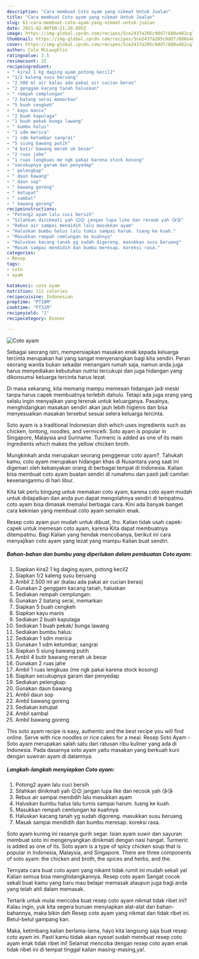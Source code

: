 ```yaml
---
description: "Cara membuat Coto ayam yang nikmat Untuk Jualan"
title: "Cara membuat Coto ayam yang nikmat Untuk Jualan"
slug: 61-cara-membuat-coto-ayam-yang-nikmat-untuk-jualan
date: 2021-02-08T00:21:28.895Z
image: https://img-global.cpcdn.com/recipes/5ce2437a205c9dd7/680x482cq70/coto-ayam-foto-resep-utama.jpg
thumbnail: https://img-global.cpcdn.com/recipes/5ce2437a205c9dd7/680x482cq70/coto-ayam-foto-resep-utama.jpg
cover: https://img-global.cpcdn.com/recipes/5ce2437a205c9dd7/680x482cq70/coto-ayam-foto-resep-utama.jpg
author: Cole McLaughlin
ratingvalue: 3.5
reviewcount: 15
recipeingredient:
- " kira2 1 kg daging ayam potong kecil2"
- "1/2 kaleng susu beruang"
- "2.500 ml air kalau ada pakai air cucian beras"
- "2 genggam kacang tanah haluskan"
- " rempah cemplungan"
- "2 batang serai memarkan"
- "5 buah cengkeh"
- " kayu manis"
- "2 buah kapulaga"
- "1 buah pekak bunga lawang"
- " bumbu halus"
- "1 sdm merica"
- "1 sdm ketumbar sangrai"
- "5 siung bawang putih"
- "4 butir bawang merah uk besar"
- "2 ruas jahe"
- "1 ruas lengkuas me ngk pakai karena stock kosong"
- "secukupnya garam dan penyedap"
- " pelengkap"
- " daun bawang"
- " daun sop"
- " bawang goreng"
- " ketupat"
- " sambal"
- " bawang goreng"
recipeinstructions:
- "Potong2 ayam lalu cuci bersih"
- "Silahkan dinikmati yah 😉😉 jangan lupa like dan recook yah 😘😘"
- "Rebus air sampai mendidih lalu masukkan ayam"
- "Haluskan bumbu halus lalu tumis sampai harum. tuang ke kuah."
- "Masukkan rempah cemlungan ke kuahnya"
- "Haluskan kacang tanah yg sudah digoreng. masukkan susu beruang"
- "Masak sampai mendidih dan bumbu meresap. koreksi rasa."
categories:
- Resep
tags:
- coto
- ayam

katakunci: coto ayam 
nutrition: 111 calories
recipecuisine: Indonesian
preptime: "PT10M"
cooktime: "PT31M"
recipeyield: "1"
recipecategory: Dinner

---
```



![Coto ayam](https://img-global.cpcdn.com/recipes/5ce2437a205c9dd7/680x482cq70/coto-ayam-foto-resep-utama.jpg)

Sebagai seorang istri, mempersiapkan masakan enak kepada keluarga tercinta merupakan hal yang sangat menyenangkan bagi kita sendiri. Peran seorang  wanita bukan sekadar menangani rumah saja, namun anda juga harus menyediakan kebutuhan nutrisi tercukupi dan juga hidangan yang dikonsumsi keluarga tercinta harus lezat.

Di masa  sekarang, kita memang mampu memesan hidangan jadi meski tanpa harus capek membuatnya terlebih dahulu. Tetapi ada juga orang yang selalu ingin menyajikan yang terenak untuk keluarganya. Pasalnya, menghidangkan masakan sendiri akan jauh lebih higienis dan bisa menyesuaikan masakan tersebut sesuai selera keluarga tercinta. 

Soto ayam is a traditional Indonesian dish which uses ingredients such as chicken, lontong, noodles, and vermicelli. Soto ayam is popular in Singapore, Malaysia and Suriname. Turmeric is added as one of its main ingredients which makes the yellow chicken broth.

Mungkinkah anda merupakan seorang penggemar coto ayam?. Tahukah kamu, coto ayam merupakan hidangan khas di Nusantara yang saat ini digemari oleh kebanyakan orang di berbagai tempat di Indonesia. Kalian bisa membuat coto ayam buatan sendiri di rumahmu dan pasti jadi camilan kesenanganmu di hari libur.

Kita tak perlu bingung untuk memakan coto ayam, karena coto ayam mudah untuk didapatkan dan anda pun dapat mengolahnya sendiri di tempatmu. coto ayam bisa dimasak memalui berbagai cara. Kini ada banyak banget cara kekinian yang membuat coto ayam semakin enak.

Resep coto ayam pun mudah untuk dibuat, lho. Kalian tidak usah capek-capek untuk memesan coto ayam, karena Kita dapat membuatnya ditempatmu. Bagi Kalian yang hendak mencobanya, berikut ini cara menyajikan coto ayam yang lezat yang mampu Kalian buat sendiri.

<!--inarticleads1-->

##### Bahan-bahan dan bumbu yang diperlukan dalam pembuatan Coto ayam:

1. Siapkan  kira2 1 kg daging ayam, potong kecil2
1. Siapkan 1/2 kaleng susu beruang
1. Ambil 2.500 ml air (kalau ada pakai air cucian beras)
1. Gunakan 2 genggam kacang tanah, haluskan
1. Sediakan  rempah cemplungan:
1. Gunakan 2 batang serai, memarkan
1. Siapkan 5 buah cengkeh
1. Siapkan  kayu manis
1. Sediakan 2 buah kapulaga
1. Sediakan 1 buah pekak/ bunga lawang
1. Sediakan  bumbu halus:
1. Sediakan 1 sdm merica
1. Gunakan 1 sdm ketumbar, sangrai
1. Siapkan 5 siung bawang putih
1. Ambil 4 butir bawang merah uk besar
1. Gunakan 2 ruas jahe
1. Ambil 1 ruas lengkuas (me ngk pakai karena stock kosong)
1. Siapkan secukupnya garam dan penyedap
1. Sediakan  pelengkap:
1. Gunakan  daun bawang
1. Ambil  daun sop
1. Ambil  bawang goreng
1. Sediakan  ketupat
1. Ambil  sambal
1. Ambil  bawang goreng


This soto ayam recipe is easy, authentic and the best recipe you will find online. Serve with rice noodles or rice cakes for a meal. Resep Soto Ayam - Soto ayam merupakan salah satu dari ratusan ribu kuliner yang ada di Indonesia. Pada dasarnya soto ayam yaitu masakan yang berkuah kuni dengan suwiran ayam di dalamnya. 

<!--inarticleads2-->

##### Langkah-langkah menyiapkan Coto ayam:

1. Potong2 ayam lalu cuci bersih
1. Silahkan dinikmati yah 😉😉 jangan lupa like dan recook yah 😘😘
1. Rebus air sampai mendidih lalu masukkan ayam
1. Haluskan bumbu halus lalu tumis sampai harum. tuang ke kuah.
1. Masukkan rempah cemlungan ke kuahnya
1. Haluskan kacang tanah yg sudah digoreng. masukkan susu beruang
1. Masak sampai mendidih dan bumbu meresap. koreksi rasa.


Soto ayam kuning ini rasanya gurih segar. Isian ayam suwir dan sayuran membuat soto ini mengenyangkan dinikmati dengan nasi hangat. Turmeric is added as one of its. Soto ayam is a type of spicy chicken soup that is popular in Indonesia, Malaysia, and Singapore. There are three components of soto ayam: the chicken and broth, the spices and herbs, and the. 

Ternyata cara buat coto ayam yang nikamt tidak rumit ini mudah sekali ya! Kalian semua bisa menghidangkannya. Resep coto ayam Sangat cocok sekali buat kamu yang baru mau belajar memasak ataupun juga bagi anda yang telah ahli dalam memasak.

Tertarik untuk mulai mencoba buat resep coto ayam nikmat tidak ribet ini? Kalau ingin, yuk kita segera buruan menyiapkan alat-alat dan bahan-bahannya, maka bikin deh Resep coto ayam yang nikmat dan tidak ribet ini. Betul-betul gampang kan. 

Maka, ketimbang kalian berlama-lama, hayo kita langsung saja buat resep coto ayam ini. Pasti kamu tiidak akan nyesel sudah membuat resep coto ayam enak tidak ribet ini! Selamat mencoba dengan resep coto ayam enak tidak ribet ini di tempat tinggal kalian masing-masing,ya!.

